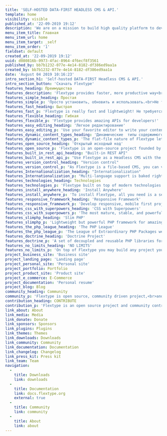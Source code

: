 ```yaml
---
title: 'SELF-HOSTED DATA-FIRST HEADLESS CMS & API.'
template: home
visibility: visible
published_at: '22-09-2019 19:12'
description: 'We are on a mission to build high quality platform to develop kickass Applications!'
menu_item_title: Главная
menu_item_url: home
menu_item_target: _self
menu_item_order: '1'
fieldset: default
created_at: '22-09-2019 19:12'
uuid: d080816b-0973-4fac-8964-4f6ecf8f3561
published_by: bb7b1232-077e-4e14-8182-df386ed9aa1a
created_by: bb7b1232-077e-4e14-8182-df386ed9aa1a
date: 'August 04 2019 10:16:23'
intro_section_h1: 'Self-hosted DATA-FIRST Headless CMS & API.'
intro_section_button: 'Скачать Flextype'
features_heading: Преимущества
features_description: 'Flextype provides faster, more productive way<br> for you to build and manage any kind of projects.'
features_simple_heading: Простая
features_simple_p: 'Просто установить, обновить и использовать.<br>Не требуется специальной установки, просто скопируйте файлы на ваш сервер!'
features_fast_heading: Быстрая
features_fast_p: 'Flextype is really fast and lightweight! Не требуется базы данных, только файлы!'
features_flexible_heading: Гибкая
features_flexible_p: 'Flextype provides amazing APIs for developers!'
features_easy_editing_heading: 'Легкое редактирование'
features_easy_editing_p: 'Use your favorite editor to write your content or our gorgeous Admin Panel Plugin.'
features_dynamic_content_types_heading: 'Динамические  типы содержимого'
features_dynamic_content_types_p: 'The flat-file nature of Flextype lets you define unlimited custom fields for any of your entries.'
features_open_source_heading: 'Открытый исходный код'
features_open_source_p: 'Flextype is an open-source project founded by Sergey Romanenko and maintained by  Flextype Community.<br>Flextype licensed under the MIT LICENSE<br>to set the world free!'
features_built_in_rest_api_heading: "Built-in REST API"
features_built_in_rest_api_p: "Use Flextype as a Headless CMS with the full power of the Admin Panel.<br> Build a Websites and Apps with a technology you are familiar with."
features_version_control_heading: "Version control"
features_version_control_p: "As Flextype is a file-based CMS, you can version control all content with Git or any other Version Control System."
features_Internationalization_heading: "Internationalization"
features_Internationalization_p: "Multi-language support is baked right into the core. You may integrate your Flextype powered website with any cloud-based solution for localization management, like Crowdin or Transifex."
features_technologies_heading: Technologies
features_technologies_p: 'Flextype built on top of modern technologies.'
features_install_anywhere_heading: 'Install Anywhere'
features_install_anywhere_p: 'To install Flextype, all you need is a server running PHP 7.2+'
features_responsive_framework_heading: 'Responsive Framework'
features_responsive_framework_p: 'Develop responsive, mobile first projects with Twitter Bootstrap.'
features_css_with_superpowers_heading: 'CSS with Superpowers'
features_css_with_superpowers_p: 'The most mature, stable, and powerful CSS extension language'
features_slimphp_heading: 'Slim PHP'
features_slimphp_p: 'Lightweight but powerful PHP framework for amazing web applications and APIs.'
features_the_php_league_heading: 'The PHP League'
features_the_php_league_p: 'The League of Extraordinary PHP Packages well tested and using modern coding standards.'
features_doctrine_heading: 'Doctrine Project'
features_doctrine_p: 'A set of decoupled and reusable PHP libraries for powerful web applications.'
features_no_limits_heading: 'NO LIMITS'
features_no_limits_p: 'On top of Flextype you may build any project you want.'
project_business_site: 'Business site'
project_landing_page: 'Landing page'
project_personal_site: 'Personal site'
project_portfolio: Portfolio
project_product_site: 'Product site'
project_e_commerce: E-Commerce
project_documentation: 'Personal resume'
project_blog: Blog
community_heading: Community
community_p: 'Flextype is open source, community driven project,<br>and maintained by community!'
contribution_heading: CONTRIBUTE
contribution_p: 'Flextype is an open source project and community contributions are essential to its growing and success. Contributing to the Flextype is easy and you can give as little or as much time as you want.'
link_about: About
link_media: Media
link_donate: Donate
link_sponsors: Sponsors
link_plugins: Plugins
link_themes: Themes
link_downloads: Downloads
link_community: Community
link_documentation: Documentation
link_changelog: Changelog
link_press_kit: Press kit
link_team: Team
navigation:
  - 
    title: Downloads
    link: downloads
  - 
    title: Documentation
    link: docs.flextype.org
    external: true
  - 
    title: Community
    link: community
  - 
    title: About
    link: about
---
```


